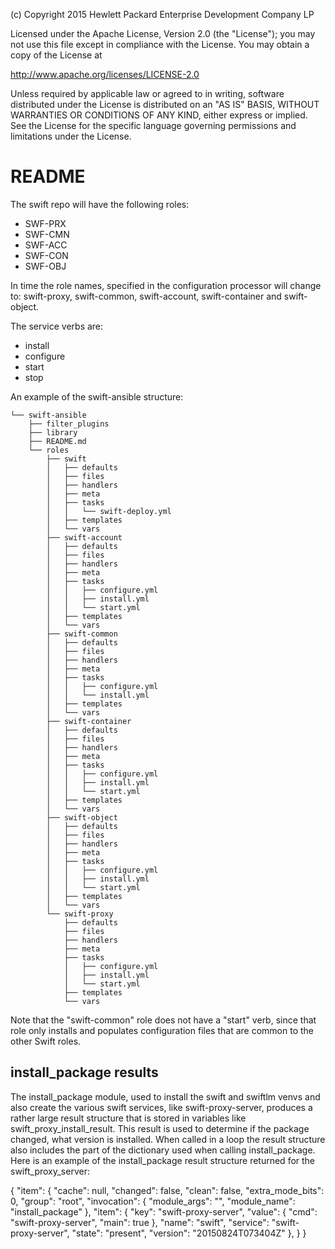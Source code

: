 
(c) Copyright 2015 Hewlett Packard Enterprise Development Company LP

Licensed under the Apache License, Version 2.0 (the "License"); you may
not use this file except in compliance with the License. You may obtain
a copy of the License at

http://www.apache.org/licenses/LICENSE-2.0

Unless required by applicable law or agreed to in writing, software
distributed under the License is distributed on an "AS IS" BASIS, WITHOUT
WARRANTIES OR CONDITIONS OF ANY KIND, either express or implied. See the
License for the specific language governing permissions and limitations
under the License.


README
======

The swift repo will have the following roles:
- SWF-PRX
- SWF-CMN
- SWF-ACC
- SWF-CON
- SWF-OBJ

In time the role names, specified in the configuration processor will change
to: swift-proxy, swift-common, swift-account, swift-container and
swift-object.

The service verbs are:
- install
- configure
- start
- stop

An example of the swift-ansible structure:
```
└── swift-ansible
    ├── filter_plugins
    ├── library
    ├── README.md
    └── roles
        ├── swift
        │   ├── defaults
        │   ├── files
        │   ├── handlers
        │   ├── meta
        │   ├── tasks
        │   │   └── swift-deploy.yml
        │   ├── templates
        │   └── vars
        ├── swift-account
        │   ├── defaults
        │   ├── files
        │   ├── handlers
        │   ├── meta
        │   ├── tasks
        │   │   ├── configure.yml
        │   │   ├── install.yml
        │   │   └── start.yml
        │   ├── templates
        │   └── vars
        ├── swift-common
        │   ├── defaults
        │   ├── files
        │   ├── handlers
        │   ├── meta
        │   ├── tasks
        │   │   ├── configure.yml
        │   │   └── install.yml
        │   ├── templates
        │   └── vars
        ├── swift-container
        │   ├── defaults
        │   ├── files
        │   ├── handlers
        │   ├── meta
        │   ├── tasks
        │   │   ├── configure.yml
        │   │   ├── install.yml
        │   │   └── start.yml
        │   ├── templates
        │   └── vars
        ├── swift-object
        │   ├── defaults
        │   ├── files
        │   ├── handlers
        │   ├── meta
        │   ├── tasks
        │   │   ├── configure.yml
        │   │   ├── install.yml
        │   │   └── start.yml
        │   ├── templates
        │   └── vars
        └── swift-proxy
            ├── defaults
            ├── files
            ├── handlers
            ├── meta
            ├── tasks
            │   ├── configure.yml
            │   ├── install.yml
            │   └── start.yml
            ├── templates
            └── vars

```

Note that the "swift-common" role does not have a "start" verb, since that role
only installs and populates configuration files that are common to the other
Swift roles.

install_package results
-----------------------
The install_package module, used to install the swift and swiftlm venvs and also
create the various swift services, like swift-proxy-server, produces a rather
large result structure that is stored in variables like swift_proxy_install_result.
This result is used to determine  if the package changed, what version is
installed. When called in a loop the result structure also includes the
part of the dictionary used when calling install_package. Here is an example of
the install_package result structure returned for the swift_proxy_server:

{
    "item": {
        "cache": null,
        "changed": false,
        "clean": false,
        "extra_mode_bits": 0,
        "group": "root",
        "invocation": {
            "module_args": "",
            "module_name": "install_package"
        },
        "item": {
            "key": "swift-proxy-server",
            "value": {
                "cmd": "swift-proxy-server",
                "main": true
        },
        "name": "swift",
        "service": "swift-proxy-server",
        "state": "present",
        "version": "20150824T073404Z"
        },
    }
}


